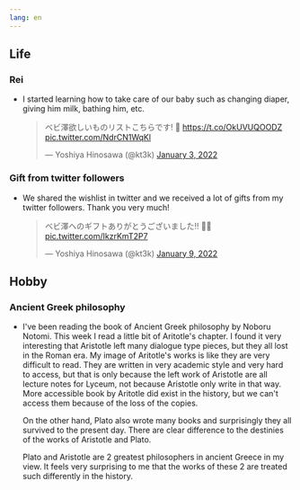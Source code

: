 ```yaml
---
lang: en
---
```


## Life

### Rei

- I started learning how to take care of our baby such as changing diaper, giving him milk, bathing him, etc.

  <blockquote class="twitter-tweet"><p lang="ja" dir="ltr">ベビ澤欲しいものリストこちらです! 👶 <a href="https://t.co/OkUVUQOODZ">https://t.co/OkUVUQOODZ</a> <a href="https://t.co/NdrCN1WqKl">pic.twitter.com/NdrCN1WqKl</a></p>&mdash; Yoshiya Hinosawa (@kt3k) <a href="https://twitter.com/kt3k/status/1478062214922014720?ref_src=twsrc%5Etfw">January 3, 2022</a></blockquote> <script async src="https://platform.twitter.com/widgets.js" charset="utf-8"></script>

### Gift from twitter followers

- We shared the wishlist in twitter and we received a lot of gifts from my twitter followers. Thank you very much!

  <blockquote class="twitter-tweet"><p lang="ja" dir="ltr">ベビ澤へのギフトありがとうございました!! 🙇‍♂️ <a href="https://t.co/IkzrKmT2P7">pic.twitter.com/IkzrKmT2P7</a></p>&mdash; Yoshiya Hinosawa (@kt3k) <a href="https://twitter.com/kt3k/status/1480035770002198528?ref_src=twsrc%5Etfw">January 9, 2022</a></blockquote> <script async src="https://platform.twitter.com/widgets.js" charset="utf-8"></script>

## Hobby

### Ancient Greek philosophy

- I've been reading the book of Ancient Greek philosophy by Noboru Notomi. This week I read a little bit of Aritotle's chapter. I found it very interesting that Aristotle left many dialogue type pieces, but they all lost in the Roman era. My image of Aritotle's works is like they are very difficult to read. They are written in very academic style and very hard to access, but that is only because the left work of Aristotle are all lecture notes for Lyceum, not because Aristotle only write in that way. More accessible book by Aritotle did exist in the history, but we can't access them because of the loss of the copies.

  On the other hand, Plato also wrote many books and surprisingly they all survived to the present day. There are clear difference to the destinies of the works of Aristotle and Plato.

  Plato and Aristotle are 2 greatest philosophers in ancient Greece in my view. It feels very surprising to me that the works of these 2 are treated such differently in the history.
